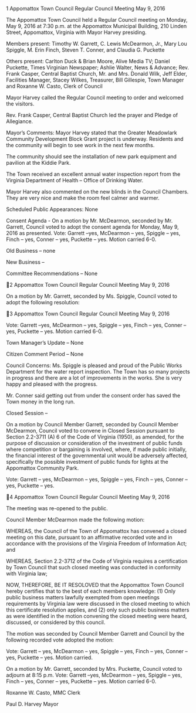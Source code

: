 1  Appomattox Town Council
Regular Council Meeting
May 9, 2016

The Appomattox Town Council held a Regular Council meeting on Monday, May 9, 2016 at
7:30 p.m. at the Appomattox Municipal Building, 210 Linden Street, Appomattox, Virginia with
Mayor Harvey presiding.

Members present:  Timothy W. Garrett, C. Lewis McDearmon, Jr., Mary Lou Spiggle, M. Erin
Finch, Steven T. Conner, and Claudia G. Puckette

Others present:  Carlton Duck & Brian Moore, Alive Media TV; Daniel Puckette, Times
Virginian Newspaper; Ashlie Walter, News & Advance; Rev. Frank Casper, Central Baptist
Church, Mr. and Mrs. Donald Wilk, Jeff Elder, Facilities Manager, Stacey Wilkes, Treasurer,
Bill Gillespie, Town Manager and Roxanne W. Casto, Clerk of Council

Mayor Harvey called the Regular Council meeting to order and welcomed the visitors.

Rev. Frank Casper, Central Baptist Church led the prayer and Pledge of Allegiance.

Mayor’s Comments:
Mayor Harvey stated that the Greater Meadowlark Community Development Block Grant
project is underway.  Residents and the community will begin to see work in the next few
months.

The community should see the installation of new park equipment and pavilion at the Kiddie
Park.

The Town received an excellent annual water inspection report from the Virginia Department of
Health – Office of Drinking Water.

Mayor Harvey also commented on the new blinds in the Council Chambers.  They are very nice
and make the room feel calmer and warmer.

Scheduled Public Appearances:
None

Consent Agenda -
On a motion by Mr. McDearmon, seconded by Mr. Garrett, Council voted to adopt the consent
agenda for Monday, May 9, 2016 as presented.
Vote: Garrett –yes, McDearmon – yes, Spiggle – yes, Finch – yes, Conner – yes, Puckette – yes.
Motion carried 6-0.

Old Business – none

New Business –

Committee Recommendations –
None

2  Appomattox Town Council
Regular Council Meeting
May 9, 2016

On a motion by Mr. Garrett, seconded by Ms. Spiggle, Council voted to adopt the following
resolution:

3  Appomattox Town Council
Regular Council Meeting
May 9, 2016

Vote: Garrett –yes, McDearmon – yes, Spiggle – yes, Finch – yes, Conner – yes, Puckette – yes.
Motion carried 6-0.

Town Manager’s Update – None

Citizen Comment Period – None

Council Concerns:
Ms. Spiggle is pleased and proud of the Public Works Department for the water report
inspection.  The Town has so many projects in progress and there are a lot of improvements in
the works.  She is very happy and pleased with the progress.

Mr. Conner said getting out from under the consent order has saved the Town money in the long
run.

Closed Session –

On a motion by Council Member Garrett, seconded by Council Member McDearmon, Council
voted to convene in Closed Session pursuant to Section 2.2-3711 (A) 6 of the Code of Virginia
(1950), as amended, for the purpose of discussion or consideration of the investment of public
funds where competition or bargaining is involved,  where, if made public initially, the financial
interest of the governmental unit would be adversely affected, specifically the possible
investment of  public funds for lights at the Appomattox Community Park.

Vote:
Garrett – yes, McDearmon – yes, Spiggle – yes, Finch – yes, Conner – yes, Puckette – yes.

4  Appomattox Town Council
Regular Council Meeting
May 9, 2016

The meeting was re-opened to the public.

Council Member McDearmon made the following motion:

WHEREAS, the Council of the Town of Appomattox has convened a closed meeting on this
date, pursuant to an affirmative recorded vote and in accordance with the provisions of the
Virginia Freedom of Information Act; and

WHEREAS, Section 2.2-3712 of the Code of Virginia requires a certification by Town Council
that such closed meeting was conducted in conformity with Virginia law;

NOW, THEREFORE, BE IT RESOLOVED that the Appomattox Town Council hereby certifies
that to the best of each members knowledge: (1) Only public business matters lawfully exempted
from open meetings requirements by Virginia law were discussed in the closed meeting to which
this certificate resolution applies, and (2) only such public business matters as were identified in
the motion convening the closed meeting were heard, discussed, or considered by this council.

The motion was seconded by Council Member Garrett and Council by the following recorded
vote adopted the motion:

Vote:
Garrett – yes, McDearmon – yes, Spiggle – yes, Finch – yes, Conner – yes, Puckette – yes.
Motion carried.

On a motion by Mr. Garrett, seconded by Mrs. Puckette, Council voted to adjourn at 8:15 p.m.
Vote: Garrett –yes, McDearmon – yes, Spiggle – yes, Finch – yes, Conner – yes, Puckette – yes.
Motion carried 6-0.

Roxanne W. Casto, MMC
Clerk

Paul D. Harvey
Mayor

